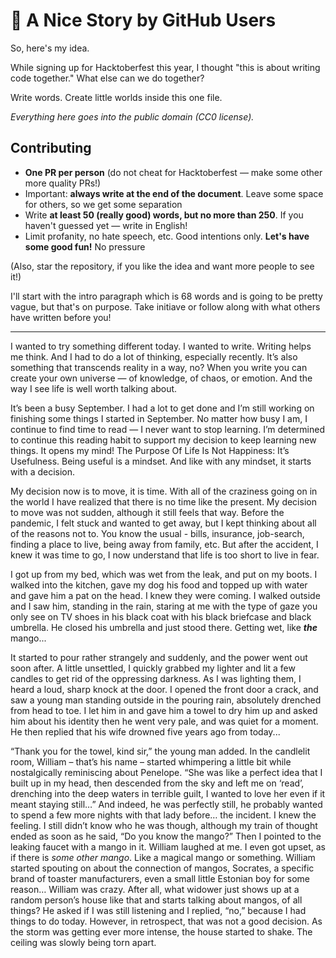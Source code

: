 # 🌹 A Nice Story by GitHub Users

So, here's my idea.

While signing up for Hacktoberfest this year, I thought "this is about writing code together." What else can we do together?

Write words. Create little worlds inside this one file.

*Everything here goes into the public domain (CC0 license).*

## Contributing

* **One PR per person** (do not cheat for Hacktoberfest — make some other more quality PRs!)
* Important: **always write at the end of the document**. Leave some space for others, so we get some separation 
* Write **at least 50 (really good) words, but no more than 250**. If you haven't guessed yet — write in English!
* Limit profanity, no hate speech, etc. Good intentions only. **Let's have some good fun!** No pressure

(Also, star the repository, if you like the idea and want more people to see it!)

I'll start with the intro paragraph which is 68 words and is going to be pretty vague, but that's on purpose. Take initiave or follow along with what others have written before you!

---

I wanted to try something different today. I wanted to write. Writing helps me think. And I had to do a lot of thinking, especially recently. It’s also something that transcends reality in a way, no? When you write you can create your own universe — of knowledge, of chaos, or emotion. And the way I see life is well worth talking about.

It’s been a busy September. I had a lot to get done and I’m still working on finishing some things I started in September. No matter how busy I am, I continue to find time to read — I never want to stop learning. I’m determined to continue this reading habit to support my decision to keep learning new things. It opens my mind! The Purpose Of Life Is Not Happiness: It’s Usefulness. Being useful is a mindset. And like with any mindset, it starts with a decision.

My decision now is to move, it is time. With all of the craziness going on in the world I have realized that there is no time like the present. My decision to move was not sudden, although it still feels that way. Before the pandemic, I felt stuck and wanted to get away, but I kept thinking about all of the reasons not to. You know the usual - bills, insurance, job-search, finding a place to live, being away from family, etc. But after the accident, I knew it was time to go, I now understand that life is too short to live in fear.

I got up from my bed, which was wet from the leak, and put on my boots. I walked into the kitchen, gave my dog his food and topped up with water and gave him a pat on the head. I knew they were coming. I walked outside and I saw him, standing in the rain, staring at me with the type of gaze you only see on TV shoes in his black coat with his black briefcase and black umbrella. He closed his umbrella and just stood there. Getting wet, like ***the*** mango...

It started to pour rather strangely and suddenly, and the power went out soon after. A little unsettled, I quickly grabbed my lighter and lit a few candles to get rid of the oppressing darkness. As I was lighting them, I heard a loud, sharp knock at the door. I opened the front door a crack, and saw a young man standing outside  in the pouring rain, absolutely drenched from head to toe. I let him in and gave him a towel to dry him up and asked him about his identity then he went very pale, and was quiet for a moment. He then replied that his wife drowned five years ago from today...

“Thank you for the towel, kind sir,” the young man added. In the candlelit room, William – that’s his name – started whimpering a little bit while nostalgically reminiscing about Penelope. “She was like a perfect idea that I built up in my head, then descended from the sky and left me on ‘read’, drenching into the deep waters in terrible guilt, I wanted to love her even if it meant staying still…” And indeed, he was perfectly still, he probably wanted to spend a few more nights with that lady before… the incident. I knew the feeling. I still didn’t know who he was though, although my train of thought ended as soon as he said, “Do you know the mango?” Then I pointed to the leaking faucet with a mango in it. William laughed at me. I even got upset, as if there is *some other mango*. Like a magical mango or something. William started spouting on about the connection of mangos, Socrates, a specific brand of toaster manufacturers, even a small little Estonian boy for some reason… William was crazy. After all, what widower just shows up at a random person’s house like that and starts talking about mangos, of all things? He asked if I was still listening and I replied, “no,” because I had things to do today. However, in retrospect, that was not a good decision. As the storm was getting ever more intense, the house started to shake. The ceiling was slowly being torn apart.

